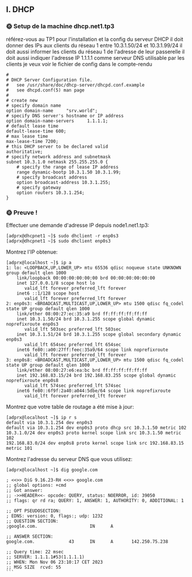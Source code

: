 ## I. DHCP

### 🌞 Setup de la machine dhcp.net1.tp3

référez-vous au TP1 pour l'installation et la config du serveur DHCP
il doit donner des IPs aux clients du réseau 1 entre 10.3.1.50/24 et 10.3.1.99/24
il doit aussi informer les clients du réseau 1 de l'adresse de leur passerelle
il doit aussi indiquer l'adresse IP 1.1.1.1 comme serveur DNS utilisable par les clients
je veux voir le fichier de config dans le compte-rendu

```
#
# DHCP Server Configuration file.
#   see /usr/share/doc/dhcp-server/dhcpd.conf.example
#   see dhcpd.conf(5) man page
#
# create new
# specify domain name
option domain-name     "srv.world";
# specify DNS server's hostname or IP address
option domain-name-servers     1.1.1.1;
# default lease time
default-lease-time 600;
# max lease time
max-lease-time 7200;
# this DHCP server to be declared valid
authoritative;
# specify network address and subnetmask
subnet 10.3.1.0 netmask 255.255.255.0 {
    # specify the range of lease IP address
    range dynamic-bootp 10.3.1.50 10.3.1.99;
    # specify broadcast address
    option broadcast-address 10.3.1.255;
    # specify gateway
    option routers 10.3.1.254;
}
```
### 🌞 Preuve !

Effectuer une demande d'adresse IP depuis node1.net1.tp3:
```
[adprx@dhcpnet1 ~]$ sudo dhclient -r enp0s3
[adprx@dhcpnet1 ~]$ sudo dhclient enp0s3
```
Montrez l'IP obtenue:
```
[adprx@localhost ~]$ ip a
1: lo: <LOOPBACK,UP,LOWER_UP> mtu 65536 qdisc noqueue state UNKNOWN group default qlen 1000
    link/loopback 00:00:00:00:00:00 brd 00:00:00:00:00:00
    inet 127.0.0.1/8 scope host lo
       valid_lft forever preferred_lft forever
    inet6 ::1/128 scope host
       valid_lft forever preferred_lft forever
2: enp0s3: <BROADCAST,MULTICAST,UP,LOWER_UP> mtu 1500 qdisc fq_codel state UP group default qlen 1000
    link/ether 08:00:27:ec:35:a9 brd ff:ff:ff:ff:ff:ff
    inet 10.3.1.50/24 brd 10.3.1.255 scope global dynamic noprefixroute enp0s3
       valid_lft 503sec preferred_lft 503sec
    inet 10.3.1.51/24 brd 10.3.1.255 scope global secondary dynamic enp0s3
       valid_lft 654sec preferred_lft 654sec
    inet6 fe80::a00:27ff:feec:35a9/64 scope link noprefixroute
       valid_lft forever preferred_lft forever
3: enp0s8: <BROADCAST,MULTICAST,UP,LOWER_UP> mtu 1500 qdisc fq_codel state UP group default qlen 1000
    link/ether 08:00:27:e6:ea:bc brd ff:ff:ff:ff:ff:ff
    inet 192.168.83.15/24 brd 192.168.83.255 scope global dynamic noprefixroute enp0s8
       valid_lft 574sec preferred_lft 574sec
    inet6 fe80::6f9f:2a40:a044:5dbe/64 scope link noprefixroute
       valid_lft forever preferred_lft forever
```
Montrez que votre table de routage a été mise à jour:
```
[adprx@localhost ~]$ ip r s
default via 10.3.1.254 dev enp0s3
default via 10.3.1.254 dev enp0s3 proto dhcp src 10.3.1.50 metric 102
10.3.1.0/24 dev enp0s3 proto kernel scope link src 10.3.1.50 metric 102
192.168.83.0/24 dev enp0s8 proto kernel scope link src 192.168.83.15 metric 101
```
Montrez l'adresse du serveur DNS que vous utilisez:
````
[adprx@localhost ~]$ dig google.com

; <<>> DiG 9.16.23-RH <<>> google.com
;; global options: +cmd
;; Got answer:
;; ->>HEADER<<- opcode: QUERY, status: NOERROR, id: 39050
;; flags: qr rd ra; QUERY: 1, ANSWER: 1, AUTHORITY: 0, ADDITIONAL: 1

;; OPT PSEUDOSECTION:
; EDNS: version: 0, flags:; udp: 1232
;; QUESTION SECTION:
;google.com.                    IN      A

;; ANSWER SECTION:
google.com.             43      IN      A       142.250.75.238

;; Query time: 22 msec
;; SERVER: 1.1.1.1#53(1.1.1.1)
;; WHEN: Mon Nov 06 23:10:17 CET 2023
;; MSG SIZE  rcvd: 55
```
